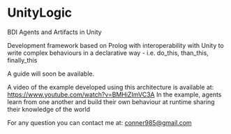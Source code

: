 # UnityLogic
BDI Agents and Artifacts in Unity

Development framework based on Prolog with interoperability with Unity to write complex behaviours in a declarative way - i.e. do_this, than_this, finally_this

A guide will soon be available.

A video of the example developed using this architecture is available at:  https://www.youtube.com/watch?v=BMHiZImVC3A
In the example, agents learn from one another and build their own behaviour at runtime sharing their knowledge of the world

For any question you can contact me at: conner985@gmail.com
